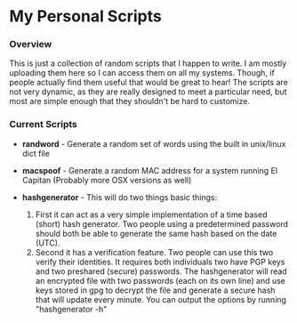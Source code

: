 # My Personal Scripts

### Overview
This is just a collection of random scripts that I happen to write.  I am
mostly uploading them here so I can access them on all my systems.  Though, if
people actually find them useful that would be great to hear!  The scripts are
not very dynamic, as they are really designed to meet a particular need, but
most are simple enough that they shouldn't be hard to customize.

### Current Scripts

* **randword** - Generate a random set of words using the built in unix/linux
  dict file

* **macspoof** - Generate a random MAC address for a system running El Capitan
  (Probably more OSX versions as well)

* **hashgenerator** - This will do two things basic things:
  1. First it can act as a very simple implementation of a time based (short)
    hash generator.  Two people using a predetermined password should both be
    able to generate the same hash based on the date (UTC).
  2. Second it has a verification feature. Two people can use this two verify
    their identities. It requires both individuals two have PGP keys and two
    preshared (secure) passwords.  The hashgenerator will read an encrypted
    file with two passwords (each on its own line) and use keys stored in
    gpg to decrypt the file and generate a secure hash that will update every
    minute.
  You can output the options by running "hashgenerator -h"
